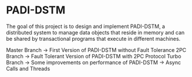 PADI-DSTM
=========

The goal of this project is to design and implement PADI-DSTM, a distributed system to manage data objects that reside in memory and can be shared by transactional programs that execute in different machines.


Master Branch -> First Version of PADI-DSTM without Fault Tolerance
2PC Branch -> Fault Tolerant Version of PADI-DSTM with 2PC Protocol
Turbo Branch -> Some improvements on performance of PADI-DSTM -> Async Calls and Threads
